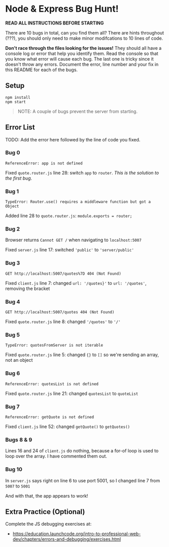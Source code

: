 # Node & Express Bug Hunt!

**READ ALL INSTRUCTIONS BEFORE STARTING**

There are 10 bugs in total, can you find them all? There are hints throughout (???), you should only need to make minor modifcations to 10 lines of code.

**Don't race through the files looking for the issues!** They should all have a console log or error that help you identify them. Read the console so that you know what error will cause each bug. The last one is tricky since it doesn't throw any errors. Document the error, line number and your fix in this README for each of the bugs.

## Setup
```
npm install
npm start
```

> NOTE: A couple of bugs prevent the server from starting.

## Error List

TODO: Add the error here followed by the line of code you fixed.

### Bug 0

`ReferenceError: app is not defined`

Fixed `quote.router.js` line 28: switch `app` to `router`. _This is the solution to the first bug._

### Bug 1

`TypeError: Router.use() requires a middleware function but got a Object`

Added line 28 to `quote.router.js`: `module.exports = router;`

### Bug 2

Browser returns `Cannot GET /` when navigating to `localhost:5007`

Fixed `server.js` line 17: switched `'public'` to `'server/public'`

### Bug 3

`GET http://localhost:5007/quotes%7D 404 (Not Found)`

Fixed `client.js` line 7: changed `url: '/quotes}'` to `url: '/quotes'`, removing the bracket

### Bug 4

`GET http://localhost:5007/quotes 404 (Not Found)`

Fixed `quote.router.js` line 8: changed `'/quotes'` to `'/'`

### Bug 5

`TypeError: quotesFromServer is not iterable`

Fixed `quote.router.js` line 5: changed `{}` to `[]` so we're sending an array, not an object

### Bug 6

`ReferenceError: quotesList is not defined`

Fixed `quote.router.js` line 21: changed `quotesList` to `quoteList`

### Bug 7

`ReferenceError: getQuote is not defined`

Fixed `client.js` line 52: changed `getQuote()` to `getQuotes()`

### Bugs 8 & 9

Lines 16 and 24 of `client.js` do nothing, because a for-of loop is used to loop over the array. I have commented them out.

### Bug 10

In `server.js` says right on line 6 to use port 5001, so I changed line 7 from `5007` to `5001`

And with that, the app appears to work! 

## Extra Practice (Optional)

Complete the JS debugging exercises at:

- https://education.launchcode.org/intro-to-professional-web-dev/chapters/errors-and-debugging/exercises.html
